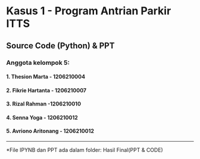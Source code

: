 # Kasus 1 - Program Antrian Parkir ITTS
## Source Code (Python) & PPT
 ### Anggota kelompok 5:
 ####   1. Thesion Marta - 1206210004
 ####   2. Fikrie Hartanta - 1206210007
 ####   3. Rizal Rahman -1206210010
 ####   4. Senna Yoga - 1206210012
 ####   5. Avriono Aritonang - 1206210012
_____________________________________________________________
*File IPYNB dan PPT ada dalam folder: Hasil Final(PPT & CODE)
